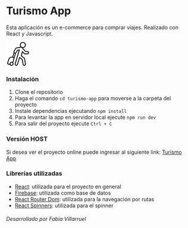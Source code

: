 # Turismo App

Esta aplicación es un e-commerce para comprar viajes. Realizado con React y Javascript.

![image](/public/logo.png)

### Instalación

1. Clone el repositorio
2. Haga el comando `cd turismo-app` para moverse a la carpeta del proyecto
3. Instale dependencias ejecutando `npm install`
4. Para levantar la app en servidor local ejecute `npm run dev`
5. Para salir del proyecto ejecute `Ctrl + C`

### Versión HOST

Si desea ver el proyecto online puede ingresar al siguiente link: [Turismo App]()

### Librerías utilizadas

- [React](https://es.legacy.reactjs.org/docs/getting-started.html): utilizada para el proyecto en general
- [Firebase](https://firebase.google.com/docs?hl=es-419): utilizada como base de datos
- [React Router Dom](https://reactrouter.com/home): utilizada para la navegación por rutas
- [React Spinners](https://www.davidhu.io/react-spinners/): utilizada para el spinner

###### Desarrollado por Fabia Villarruel
